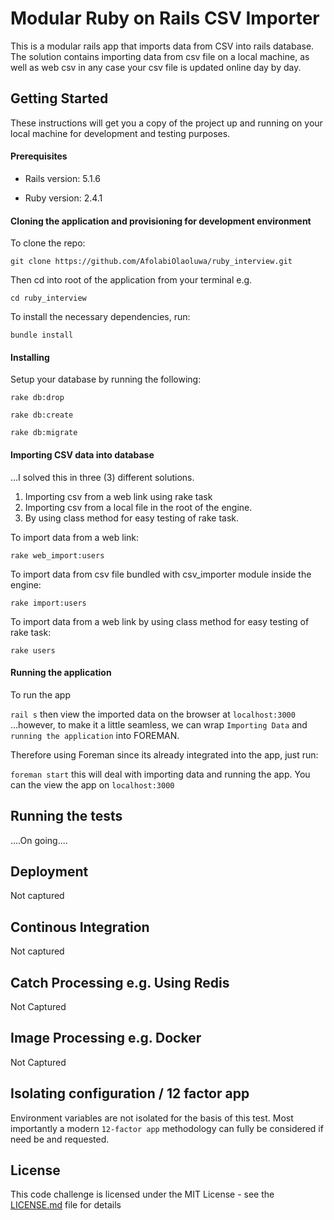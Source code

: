 # Modular Ruby on Rails CSV Importer

This is a modular rails app that imports data from CSV into rails database. The solution contains importing 
data from csv file on a local machine, as well as web csv in any case your csv file is updated online day by day.

## Getting Started

These instructions will get you a copy of the project up and running on your local machine for development and testing 
purposes. 

#### Prerequisites

* Rails version: 5.1.6

* Ruby version: 2.4.1


#### Cloning the application and provisioning for development environment

To clone the repo:

```
git clone https://github.com/AfolabiOlaoluwa/ruby_interview.git
```

Then cd into root of the application from your terminal e.g.

```
cd ruby_interview
```

To install the necessary dependencies, run:

```
bundle install
```

#### Installing

Setup your database by running the following:

```
rake db:drop 
```

```
rake db:create
```

```
rake db:migrate
```

#### Importing CSV data into database
...I solved this in three (3) different solutions.
1. Importing csv from a web link using rake task
2. Importing csv from a local file in the root of the engine.
3. By using class method for easy testing of rake task.

To import data from a web link: 

```
rake web_import:users
```

To import data from csv file bundled with csv_importer module inside the engine:

```
rake import:users
``` 

To import data from a web link by using class method for easy testing of rake task:

```
rake users
```
#### Running the application

To run the app

```rail s``` then view the imported data on the browser at ```localhost:3000```
...however, to make it a little seamless, we can wrap `Importing Data` and `running the application` into FOREMAN.

Therefore using Foreman since its already integrated into the app, just run:

```foreman start``` this will deal with importing data and running the app. You can the view the app on `localhost:3000`

## Running the tests

....On going....

## Deployment

Not captured

## Continous Integration 

Not captured

## Catch Processing e.g. Using Redis

Not Captured

## Image Processing e.g. Docker

Not Captured

## Isolating configuration / 12 factor app

Environment variables are not isolated for the basis of this test.
Most importantly a modern `12-factor app` methodology can fully be considered if need be and requested.


## License

This code challenge is licensed under the MIT License - see the [LICENSE.md](LICENSE.md) file for details


